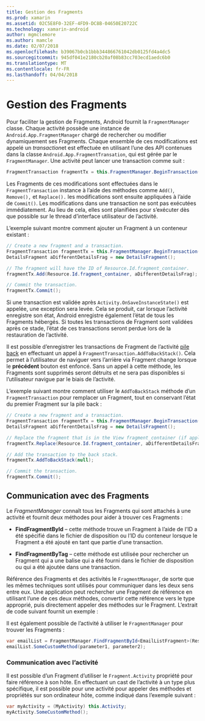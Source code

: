 ```yaml
---
title: Gestion des Fragments
ms.prod: xamarin
ms.assetid: 02C5E8F0-32EF-4FD9-DC8B-04650E20722C
ms.technology: xamarin-android
author: mgmclemore
ms.author: mamcle
ms.date: 02/07/2018
ms.openlocfilehash: b39067b0cb1bbb344866761042db0125fd4a4dc5
ms.sourcegitcommit: 945df041e2180cb20af08b83cc703ecd1aedc6b0
ms.translationtype: MT
ms.contentlocale: fr-FR
ms.lasthandoff: 04/04/2018
---
```

# <a name="managing-fragments"></a>Gestion des Fragments

Pour faciliter la gestion de Fragments, Android fournit la `FragmentManager` classe. Chaque activité possède une instance de `Android.App.FragmentManager` chargé de rechercher ou modifier dynamiquement ses Fragments. Chaque ensemble de ces modifications est appelé un *transaction*et est effectuée en utilisant l’une des API contenues dans la classe `Android.App.FragmentTransation`, qui est gérée par le `FragmentManager`. Une activité peut lancer une transaction comme suit :

```csharp
FragmentTransaction fragmentTx = this.FragmentManager.BeginTransaction();
```

Les Fragments de ces modifications sont effectuées dans le `FragmentTransaction` instance à l’aide des méthodes comme `Add()`, `Remove(),` et `Replace().` les modifications sont ensuite appliquées à l’aide de `Commit()`. Les modifications dans une transaction ne sont pas exécutées immédiatement.
Au lieu de cela, elles sont planifiées pour s’exécuter dès que possible sur le thread d’interface utilisateur de l’activité.

L’exemple suivant montre comment ajouter un Fragment à un conteneur existant :

```csharp
// Create a new fragment and a transaction.
FragmentTransaction fragmentTx = this.FragmentManager.BeginTransaction();
DetailsFragment aDifferentDetailsFrag = new DetailsFragment();

// The fragment will have the ID of Resource.Id.fragment_container.
fragmentTx.Add(Resource.Id.fragment_container, aDifferentDetailsFrag);

// Commit the transaction.
fragmentTx.Commit();
```

Si une transaction est validée après `Activity.OnSaveInstanceState()` est appelée, une exception sera levée. Cela se produit, car lorsque l’activité enregistre son état, Android enregistre également l’état de tous les Fragments hébergés. Si toutes les transactions de Fragment sont validées après ce stade, l’état de ces transactions seront perdue lors de la restauration de l’activité.

Il est possible d’enregistrer les transactions de Fragment de l’activité [pile back](http://developer.android.com/guide/topics/fundamentals/tasks-and-back-stack.html) en effectuant un appel à `FragmentTransaction.AddToBackStack()`. Cela permet à l’utilisateur de naviguer vers l’arrière via Fragment change lorsque le **précédent** bouton est enfoncé. Sans un appel à cette méthode, les Fragments sont supprimés seront détruits et ne sera pas disponibles si l’utilisateur navigue par le biais de l’activité.

L’exemple suivant montre comment utiliser le `AddToBackStack` méthode d’un `FragmentTransaction` pour remplacer un Fragment, tout en conservant l’état du premier Fragment sur la pile back :

```csharp
// Create a new fragment and a transaction.
FragmentTransaction fragmentTx = this.FragmentManager.BeginTransaction();
DetailsFragment aDifferentDetailsFrag = new DetailsFragment();

// Replace the fragment that is in the View fragment_container (if applicable).
fragmentTx.Replace(Resource.Id.fragment_container, aDifferentDetailsFrag);

// Add the transaction to the back stack.
fragmentTx.AddToBackStack(null);

// Commit the transaction.
fragmentTx.Commit();
```


## <a name="communicating-with-fragments"></a>Communication avec des Fragments

Le *FragmentManager* connaît tous les Fragments qui sont attachés à une activité et fournit deux méthodes pour aider à trouver ces Fragments :

-   **FindFragmentById** &ndash; cette méthode trouve un Fragment à l’aide de l’ID a été spécifié dans le fichier de disposition ou l’ID du conteneur lorsque le Fragment a été ajouté en tant que partie d’une transaction.

-   **FindFragmentByTag** &ndash; cette méthode est utilisée pour rechercher un Fragment qui a une balise qui a été fourni dans le fichier de disposition ou qui a été ajoutée dans une transaction.

Référence des Fragments et des activités le `FragmentManager`, de sorte que les mêmes techniques sont utilisés pour communiquer dans les deux sens entre eux. Une application peut rechercher une Fragment de référence en utilisant l’une de ces deux méthodes, convertir cette référence vers le type approprié, puis directement appeler des méthodes sur le Fragment. L’extrait de code suivant fournit un exemple :

Il est également possible de l’activité à utiliser le `FragmentManager` pour trouver les Fragments :

```csharp
var emailList = FragmentManager.FindFragmentById<EmailListFragment>(Resource.Id.email_list_fragment);
emailList.SomeCustomMethod(parameter1, parameter2);
```


### <a name="communicating-with-the-activity"></a>Communication avec l’activité

Il est possible d’un Fragment d’utiliser le `Fragment.Activity` propriété pour faire référence à son hôte. En effectuant un cast de l’activité à un type plus spécifique, il est possible pour une activité pour appeler des méthodes et propriétés sur son ordinateur hôte, comme indiqué dans l’exemple suivant :

```csharp
var myActivity = (MyActivity) this.Activity;
myActivity.SomeCustomMethod();
```
